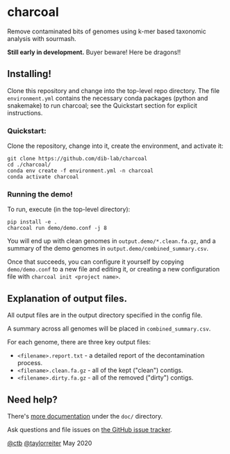 # charcoal

Remove contaminated bits of genomes using k-mer based taxonomic analysis
with sourmash.

**Still early in development.** Buyer beware! Here be dragons!!

## Installing!

Clone this repository and change into the top-level repo directory.
The file `environment.yml` contains the necessary conda packages
(python and snakemake) to run charcoal; see the Quickstart section
for explicit instructions.

### Quickstart:

Clone the repository, change into it, create the environment, and activate it:

```
git clone https://github.com/dib-lab/charcoal
cd ./charcoal/
conda env create -f environment.yml -n charcoal
conda activate charcoal
```

### Running the demo!

To run, execute (in the top-level directory):

```
pip install -e .
charcoal run demo/demo.conf -j 8
```

You will end up with clean genomes in `output.demo/*.clean.fa.gz`, and
a summary of the demo genomes in `output.demo/combined_summary.csv`.

Once that succeeds, you can configure it yourself by copying
`demo/demo.conf` to a new file and editing it, or creating a new
configuration file with `charcoal init <project name>`.

## Explanation of output files.

All output files are in the output directory specified in the config
file.

A summary across all genomes will be placed in
`combined_summary.csv`.

For each genome, there are three key output files:
* `<filename>.report.txt` - a detailed report of the decontamination process.
* `<filename>.clean.fa.gz` - all of the kept ("clean") contigs.
* `<filename>.dirty.fa.gz` - all of the removed ("dirty") contigs.

## Need help?

There's [more documentation](doc/README.md) under the `doc/` directory.

Ask questions and file issues on [the GitHub issue tracker](https://github.com/dib-lab/charcoal/issues).

[@ctb](https://github.com/ctb/) [@taylorreiter](https://github.com/taylorreiter)
May 2020
